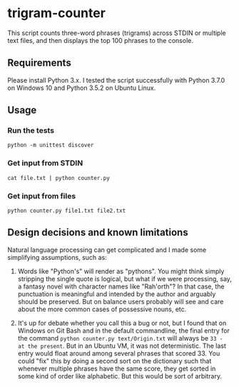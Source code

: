 # trigram-counter

This script counts three-word phrases (trigrams) across STDIN or multiple text files, and then displays the top 100 phrases to the console.

## Requirements

Please install Python 3.x. I tested the script successfully with Python 3.7.0 on Windows 10 and Python 3.5.2 on Ubuntu Linux.

## Usage

### Run the tests

    python -m unittest discover

### Get input from STDIN

    cat file.txt | python counter.py

### Get input from files

    python counter.py file1.txt file2.txt
    
## Design decisions and known limitations

Natural language processing can get complicated and I made some simplifying assumptions, such as:

1. Words like "Python's" will render as "pythons". You might think simply stripping the
single quote is logical, but what if we were processing, say, a fantasy novel with character names like "Rah'orth"?
In that case, the punctuation is meaningful and intended by the author and arguably should be preserved. But on balance 
users probably will see and care about the more common cases of possessive nouns, etc.

2. It's up for debate whether you call this a bug or not, but I found that on Windows on Git Bash and in the default
commandline, the final entry for the command `python counter.py text/Origin.txt` will always be `33 - at the present`.
But in an Ubuntu VM, it was not deterministic. The last entry would float around among several phrases that scored 33.
You could "fix" this by doing a second sort on the dictionary such that whenever multiple phrases have the same score,
they get sorted in some kind of order like alphabetic. But this would be sort of arbitrary.
